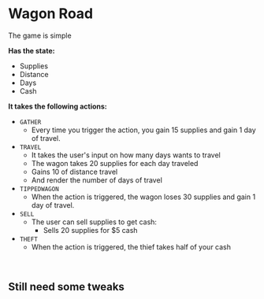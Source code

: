 # Wagon Road

The game is simple

**Has the state:**

- Supplies
- Distance
- Days
- Cash

**It takes the following actions:**

- `GATHER`
  - Every time you trigger the action, you gain 15 supplies and gain 1 day of travel.
- `TRAVEL`
  - It takes the user's input on how many days wants to travel
  - The wagon takes 20 supplies for each day traveled
  - Gains 10 of distance travel
  - And render the number of days of travel
- `TIPPEDWAGON`
  - When the action is triggered, the wagon loses 30 supplies and gain 1 day of travel.
- `SELL`
  - The user can sell supplies to get cash:
    - Sells 20 supplies for $5 cash
- `THEFT`
  - When the action is triggered, the thief takes half of your cash

 <br>

## Still need some tweaks
